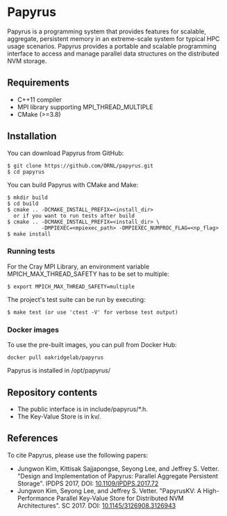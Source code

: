 # Papyrus
Papyrus is a programming system that provides features for scalable, aggregate, persistent memory in an extreme-scale system for typical HPC usage scenarios. Papyrus provides a portable and scalable programming interface to access and manage parallel data structures on the distributed NVM storage.

## Requirements

- C++11 compiler
- MPI library supporting MPI\_THREAD\_MULTIPLE
- CMake (>=3.8)

## Installation

You can download Papyrus from GitHub:

    $ git clone https://github.com/ORNL/papyrus.git
    $ cd papyrus

You can build Papyrus with CMake and Make:

    $ mkdir build
    $ cd build
    $ cmake .. -DCMAKE_INSTALL_PREFIX=<install_dir>
      or if you want to run tests after build
    $ cmake .. -DCMAKE_INSTALL_PREFIX=<install_dir> \
               -DMPIEXEC=<mpiexec_path> -DMPIEXEC_NUMPROC_FLAG=<np_flag>
    $ make install

### Running tests

For the Cray MPI Library, an environment variable MPICH\_MAX\_THREAD\_SAFETY has to be set to multiple:

    $ export MPICH_MAX_THREAD_SAFETY=multiple

The project's test suite can be run by executing:

    $ make test (or use 'ctest -V' for verbose test output)

### Docker images

To use the pre-built images, you can pull from Docker Hub:

    docker pull oakridgelab/papyrus

Papyrus is installed in /opt/papyrus/

## Repository contents

- The public interface is in include/papyrus/\*.h.
- The Key-Value Store is in kv/.

## References

To cite Papyrus, please use the following papers:

- Jungwon Kim, Kittisak Sajjapongse, Seyong Lee, and Jeffrey S. Vetter. "Design and Implementation of Papyrus: Parallel Aggregate Persistent Storage". IPDPS 2017, DOI: [10.1109/IPDPS.2017.72](https://doi.org/10.1109/IPDPS.2017.72)
- Jungwon Kim, Seyong Lee, and Jeffrey S. Vetter. "PapyrusKV: A High-Performance Parallel Key-Value Store for Distributed NVM Architectures". SC 2017. DOI: [10.1145/3126908.3126943](https://doi.org/10.1145/3126908.3126943)
